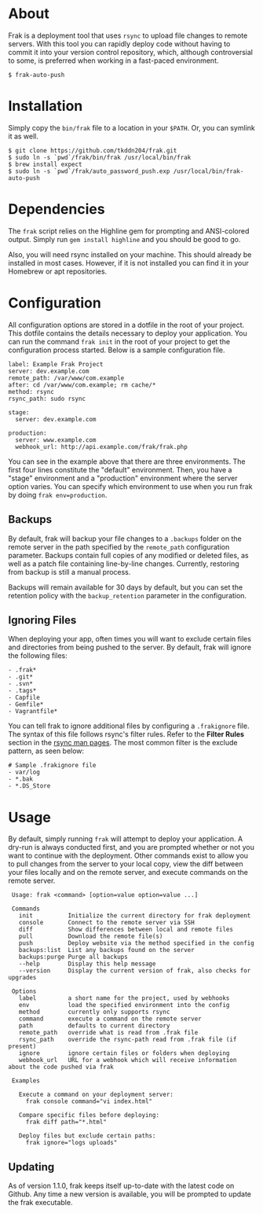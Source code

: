 # About

Frak is a deployment tool that uses `rsync` to upload file changes to remote servers. With this tool you can rapidly deploy code without having to commit it into your version control repository, which, although controversial to some, is preferred when working in a fast-paced environment.

```console
$ frak-auto-push
```

# Installation

Simply copy the `bin/frak` file to a location in your `$PATH`. Or, you can symlink it as well.

    $ git clone https://github.com/tkddn204/frak.git
    $ sudo ln -s `pwd`/frak/bin/frak /usr/local/bin/frak
    $ brew install expect
    $ sudo ln -s `pwd`/frak/auto_password_push.exp /usr/local/bin/frak-auto-push

# Dependencies

The `frak` script relies on the Highline gem for prompting and ANSI-colored output. Simply run `gem install highline` and you should be good to go.

Also, you will need rsync installed on your machine. This should already be installed in most cases. However, if it is not installed you can find it in your Homebrew or apt repositories.

# Configuration

All configuration options are stored in a dotfile in the root of your project. This dotfile contains the details necessary to deploy your application. You can run the command `frak init` in the root of your project to get the configuration process started. Below is a sample configuration file.

    label: Example Frak Project
    server: dev.example.com
    remote_path: /var/www/com.example
    after: cd /var/www/com.example; rm cache/*
    method: rsync
    rsync_path: sudo rsync

    stage:
      server: dev.example.com

    production:
      server: www.example.com
      webhook_url: http://api.example.com/frak/frak.php

You can see in the example above that there are three environments. The first four lines constitute the "default" environment. Then, you have a "stage" environment and a "production" environment where the server option varies. You can specify which environment to use when you run frak by doing `frak env=production`.

## Backups

By default, frak will backup your file changes to a `.backups` folder on the remote server in the path specified by the `remote_path` configuration parameter. Backups contain full copies of any modified or deleted files, as well as a patch file containing line-by-line changes. Currently, restoring from backup is still a manual process.

Backups will remain available for 30 days by default, but you can set the retention policy with the `backup_retention` parameter in the configuration.

## Ignoring Files

When deploying your app, often times you will want to exclude certain files and directories from being pushed to the server. By default, frak will ignore the following files:

    - .frak*
    - .git*
    - .svn*
    - .tags*
    - Capfile
    - Gemfile*
    - Vagrantfile*

You can tell frak to ignore additional files by configuring a `.frakignore` file. The syntax of this file follows rsync's filter rules. Refer to the **Filter Rules** section in the [rsync man pages](http://rsync.samba.org/ftp/rsync/rsync.html). The most common filter is the exclude pattern, as seen below:

    # Sample .frakignore file
    - var/log
    - *.bak
    - *.DS_Store

# Usage

By default, simply running `frak` will attempt to deploy your application. A dry-run is always conducted first, and you are prompted whether or not you want to continue with the deployment. Other commands exist to allow you to pull changes from the server to your local copy, view the diff between your files locally and on the remote server, and execute commands on the remote server.

     Usage: frak <command> [option=value option=value ...]

     Commands
       init          Initialize the current directory for frak deployment
       console       Connect to the remote server via SSH
       diff          Show differences between local and remote files
       pull          Download the remote file(s)
       push          Deploy website via the method specified in the config
       backups:list  List any backups found on the server
       backups:purge Purge all backups
       --help        Display this help message
       --version     Display the current version of frak, also checks for upgrades

     Options
       label         a short name for the project, used by webhooks
       env           load the specified environment into the config
       method        currently only supports rsync
       command       execute a command on the remote server
       path          defaults to current directory
       remote_path   override what is read from .frak file
       rsync_path    override the rsync-path read from .frak file (if present)
       ignore        ignore certain files or folders when deploying
       webhook_url   URL for a webhook which will receive information about the code pushed via frak

     Examples

       Execute a command on your deployment server:
         frak console command="vi index.html"

       Compare specific files before deploying:
         frak diff path="*.html"

       Deploy files but exclude certain paths:
         frak ignore="logs uploads"

## Updating

As of version 1.1.0, frak keeps itself up-to-date with the latest code on Github. Any time a new version is available, you will be prompted to update the frak executable.